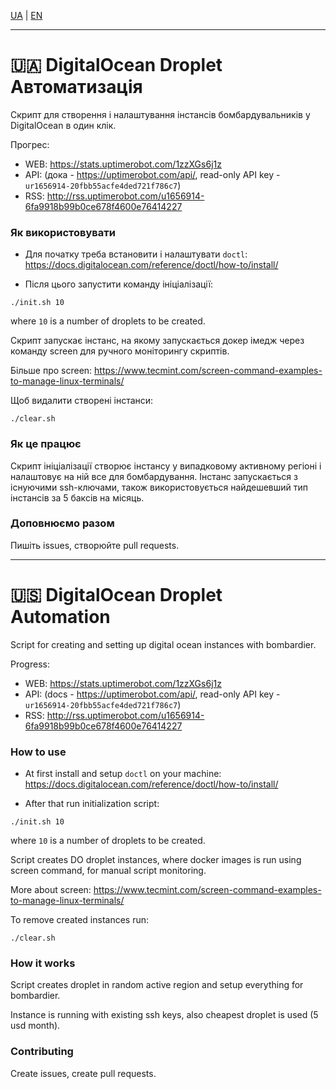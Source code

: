 [UA](#-digitalocean-droplet-автоматизація) | [EN](#-digitalocean-droplet-automation)

---

# 🇺🇦 DigitalOcean Droplet Автоматизація

Скрипт для створення і налаштування інстансів бомбардувальників у DigitalOcean в один клік.

Прогрес:

- WEB: https://stats.uptimerobot.com/1zzXGs6j1z
- API: (дока - https://uptimerobot.com/api/, read-only API key - `ur1656914-20fbb55acfe4ded721f786c7`)
- RSS: http://rss.uptimerobot.com/u1656914-6fa9918b99b0ce678f4600e76414227

### Як використовувати

- Для початку треба встановити і налаштувати `doctl`: https://docs.digitalocean.com/reference/doctl/how-to/install/

- Після цього запустити команду ініціалізації:

```shell
./init.sh 10
```

where `10` is a number of droplets to be created.

Скрипт запускає інстанс, на якому запускається докер імедж через команду screen для ручного моніторингу скриптів.

Більше про screen: https://www.tecmint.com/screen-command-examples-to-manage-linux-terminals/

Щоб видалити створені інстанси:

```shell
./clear.sh
```

### Як це працює

Скрипт ініціалізації створює інстансу у випадковому активному регіоні і налаштовує на ній все для бомбардування. Інстанс запускається з існуючими ssh-ключами, також використовується найдешевший тип інстансів за 5 баксів на місяць.

### Доповнюємо разом

Пишіть issues, створюйте pull requests.

---

# 🇺🇸 DigitalOcean Droplet Automation

Script for creating and setting up digital ocean instances with bombardier.

Progress:

- WEB: https://stats.uptimerobot.com/1zzXGs6j1z
- API: (docs - https://uptimerobot.com/api/, read-only API key - `ur1656914-20fbb55acfe4ded721f786c7`)
- RSS: http://rss.uptimerobot.com/u1656914-6fa9918b99b0ce678f4600e76414227

### How to use

- At first install and setup `doctl` on your machine: https://docs.digitalocean.com/reference/doctl/how-to/install/


- After that run initialization script:

```shell
./init.sh 10
```

where `10` is a number of droplets to be created.

Script creates DO droplet instances, where docker images is run using screen command, for manual script monitoring.

More about screen: https://www.tecmint.com/screen-command-examples-to-manage-linux-terminals/

To remove created instances run:

```shell
./clear.sh
```

### How it works

Script creates droplet in random active region and setup everything for bombardier.

Instance is running with existing ssh keys, also cheapest droplet is used (5 usd month).

### Contributing

Create issues, create pull requests.
